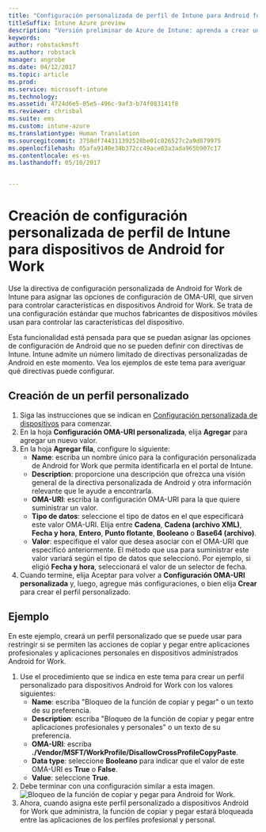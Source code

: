 ```yaml
---
title: "Configuración personalizada de perfil de Intune para Android for Work"
titleSuffix: Intune Azure preview
description: "Versión preliminar de Azure de Intune: aprenda a crear una configuración personalizada de perfil de Intune para dispositivos Android for Work."
keywords: 
author: robstackmsft
ms.author: robstack
manager: angrobe
ms.date: 04/12/2017
ms.topic: article
ms.prod: 
ms.service: microsoft-intune
ms.technology: 
ms.assetid: 4724d6e5-05e5-496c-9af3-b74f083141f8
ms.reviewer: chrisbal
ms.suite: ems
ms.custom: intune-azure
ms.translationtype: Human Translation
ms.sourcegitcommit: 3758df744311392528be01c826527c2a9d879975
ms.openlocfilehash: 05afa9140e34b372cc49ace03a3ada965b907c17
ms.contentlocale: es-es
ms.lasthandoff: 05/10/2017


---
```


# <a name="create-intune-custom-profile-settings-for-android-for-work-devices"></a>Creación de configuración personalizada de perfil de Intune para dispositivos de Android for Work

Use la directiva de configuración personalizada de Android for Work de Intune para asignar las opciones de configuración de OMA-URI, que sirven para controlar características en dispositivos Android for Work. Se trata de una configuración estándar que muchos fabricantes de dispositivos móviles usan para controlar las características del dispositivo.

Esta funcionalidad está pensada para que se puedan asignar las opciones de configuración de Android que no se pueden definir con directivas de Intune. Intune admite un número limitado de directivas personalizadas de Android en este momento. Vea los ejemplos de este tema para averiguar qué directivas puede configurar.

## <a name="create-a-custom-profile"></a>Creación de un perfil personalizado

1. Siga las instrucciones que se indican en [Configuración personalizada de dispositivos](how-to-configure-custom-settings.md) para comenzar.
2. En la hoja **Configuración OMA-URI personalizada**, elija **Agregar** para agregar un nuevo valor.
3. En la hoja **Agregar fila**, configure lo siguiente:
    - **Name**: escriba un nombre único para la configuración personalizada de Android for Work que permita identificarla en el portal de Intune.
    - **Description**: proporcione una descripción que ofrezca una visión general de la directiva personalizada de Android y otra información relevante que le ayude a encontrarla.
    - **OMA-URI**: escriba la configuración OMA-URI para la que quiere suministrar un valor.
    - **Tipo de datos**: seleccione el tipo de datos en el que especificará este valor OMA-URI. Elija entre **Cadena**, **Cadena (archivo XML)**, **Fecha y hora**, **Entero**, **Punto flotante**, **Booleano** o **Base64 (archivo)**.
    - **Valor**: especifique el valor que desea asociar con el OMA-URI que especificó anteriormente. El método que usa para suministrar este valor variará según el tipo de datos que seleccionó. Por ejemplo, si eligió **Fecha y hora**, seleccionará el valor de un selector de fecha.
4. Cuando termine, elija Aceptar para volver a **Configuración OMA-URI personalizada** y, luego, agregue más configuraciones, o bien elija **Crear** para crear el perfil personalizado.


## <a name="example"></a>Ejemplo

En este ejemplo, creará un perfil personalizado que se puede usar para restringir si se permiten las acciones de copiar y pegar entre aplicaciones profesionales y aplicaciones personales en dispositivos administrados Android for Work.

1. Use el procedimiento que se indica en este tema para crear un perfil personalizado para dispositivos Android for Work con los valores siguientes:
    - **Name**: escriba "Bloqueo de la función de copiar y pegar" o un texto de su preferencia.
    - **Description**: escriba "Bloqueo de la función de copiar y pegar entre aplicaciones profesionales y personales" o un texto de su preferencia.
    - **OMA-URI**: escriba **./Vendor/MSFT/WorkProfile/DisallowCrossProfileCopyPaste**.
    - **Data type**: seleccione **Booleano** para indicar que el valor de este OMA-URI es **True** o **False**.
    - **Value**: seleccione **True**.
2. Debe terminar con una configuración similar a esta imagen.
![Bloqueo de la función de copiar y pegar para Android for Work.](./media/custom-policy-afw-copy-paste.png)
3. Ahora, cuando asigna este perfil personalizado a dispositivos Android for Work que administra, la función de copiar y pegar estará bloqueada entre las aplicaciones de los perfiles profesional y personal.
